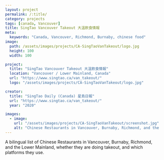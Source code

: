 ```yaml
---
layout: project
permalink: /:title/
category: projects
tags: [canada, Vancouver]
title: SingTao Vancouver Takeout 大溫飲食情報
meta:
  keywords: "Canada, Vancouver, Richmond, Burnaby, chinese food"
image:
  path: /assets/images/projects/CA-SingTaoVanTakeout/logo.jpg
  height: 100
  width: 100

project:
  title: "SingTao Vancouver Takeout 大溫飲食情報"
  location: "Vancouver / Lower Mainland, Canada"
  url: "https://www.singtao.ca/van_takeout/"
  logo: "/assets/images/projects/CA-SingTaoVanTakeout/logo.jpg"

creator:
  title: "SingTao Daily (Canada) 星島日報"
  url: "https://www.singtao.ca/van_takeout/"
  year: "2020"

images:
  - image:
    url: "/assets/images/projects/CA-SingTaoVanTakeout/screenshot.jpg"
    alt: "Chinese Restaurants in Vancouver, Burnaby, Richmond, and the Lower Mainland"
---
```

<p>A bilingual list of Chinese Restaurants in Vancouver, Burnaby, Richmond, and the Lower Mainland, whether they are doing takeout, and which platforms they use.</p>
